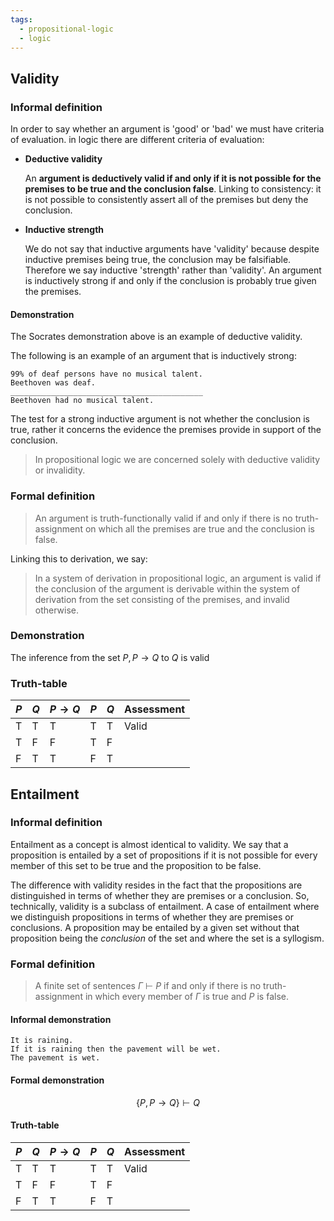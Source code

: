 ```yaml
---
tags:
  - propositional-logic
  - logic
---
```


## Validity

### Informal definition

In order to say whether an argument is 'good' or 'bad' we must have criteria of
evaluation. in logic there are different criteria of evaluation:

- **Deductive validity**

  An **argument is deductively valid if and only if it is not possible for the
  premises to be true and the conclusion false**. Linking to consistency: it is
  not possible to consistently assert all of the premises but deny the
  conclusion.

- **Inductive strength**

  We do not say that inductive arguments have 'validity' because despite
  inductive premises being true, the conclusion may be falsifiable. Therefore we
  say inductive 'strength' rather than 'validity'. An argument is inductively
  strong if and only if the conclusion is probably true given the premises.

#### Demonstration

The Socrates demonstration above is an example of deductive validity.

The following is an example of an argument that is inductively strong:

```
99% of deaf persons have no musical talent.
Beethoven was deaf.
___________________________________________
Beethoven had no musical talent.
```

The test for a strong inductive argument is not whether the conclusion is true,
rather it concerns the evidence the premises provide in support of the
conclusion.

> In propositional logic we are concerned solely with deductive validity or
> invalidity.

### Formal definition

> An argument is truth-functionally valid if and only if there is no
> truth-assignment on which all the premises are true and the conclusion is
> false.

Linking this to derivation, we say:

> In a system of derivation in propositional logic, an argument is valid if the
> conclusion of the argument is derivable within the system of derivation from
> the set consisting of the premises, and invalid otherwise.

### Demonstration

The inference from the set ${P, P \rightarrow Q}$ to $Q$ is valid

### Truth-table

| $P$ | $Q$ | $P \rightarrow Q$ | $P$ | $Q$ | Assessment |
| --- | --- | ----------------- | --- | --- | ---------- |
| T   | T   | T                 | T   | T   | Valid      |
| T   | F   | F                 | T   | F   |            |
| F   | T   | T                 | F   | T   |            |

## Entailment

### Informal definition

Entailment as a concept is almost identical to validity. We say that a
proposition is entailed by a set of propositions if it is not possible for every
member of this set to be true and the proposition to be false.

The difference with validity resides in the fact that the propositions are
distinguished in terms of whether they are premises or a conclusion. So,
technically, validity is a subclass of entailment. A case of entailment where we
distinguish propositions in terms of whether they are premises or conclusions. A
proposition may be entailed by a given set without that proposition being the
_conclusion_ of the set and where the set is a syllogism.

### Formal definition

> A finite set of sentences $\Gamma$ $\vdash$ $P$ if and only if there is no
> truth-assignment in which every member of $\Gamma$ is true and $P$ is false.

#### Informal demonstration

```
It is raining.
If it is raining then the pavement will be wet.
The pavement is wet.
```

#### Formal demonstration

$$
  \{ P, P\rightarrow Q   \} \vdash Q
$$

#### Truth-table

| $P$ | $Q$ | $P \rightarrow Q$ | $P$ | $Q$ | Assessment |
| --- | --- | ----------------- | --- | --- | ---------- |
| T   | T   | T                 | T   | T   | Valid      |
| T   | F   | F                 | T   | F   |            |
| F   | T   | T                 | F   | T   |            |
